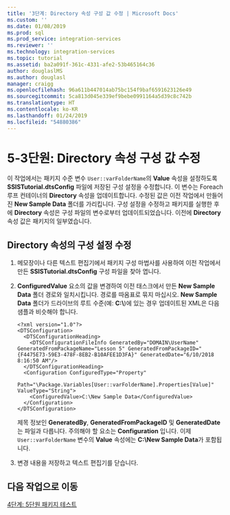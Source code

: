 ```yaml
---
title: '3단계: Directory 속성 구성 값 수정 | Microsoft Docs'
ms.custom: ''
ms.date: 01/08/2019
ms.prod: sql
ms.prod_service: integration-services
ms.reviewer: ''
ms.technology: integration-services
ms.topic: tutorial
ms.assetid: ba2a091f-361c-4331-afe2-53b465164c36
author: douglaslMS
ms.author: douglasl
manager: craigg
ms.openlocfilehash: 96a611b447014ab75bc154f9baf6591623126e49
ms.sourcegitcommit: 5ca813d045e339ef9bebe0991164a5d39c8c742b
ms.translationtype: HT
ms.contentlocale: ko-KR
ms.lasthandoff: 01/24/2019
ms.locfileid: "54880386"
---
```

# <a name="lesson-5-3-modify-the-directory-property-configuration-value"></a>5-3단원: Directory 속성 구성 값 수정

이 작업에서는 패키지 수준 변수 `User::varFolderName`의 **Value** 속성을 설정하도록 **SSISTutorial.dtsConfig** 파일에 저장된 구성 설정을 수정합니다. 이 변수는 Foreach 루프 컨테이너의 **Directory** 속성을 업데이트합니다. 수정된 값은 이전 작업에서 만들어진 **New Sample Data** 폴더를 가리킵니다. 구성 설정을 수정하고 패키지를 실행한 후에 **Directory** 속성은 구성 파일의 변수로부터 업데이트되었습니다. 이전에 **Directory** 속성 값은 패키지의 일부였습니다.  
  
## <a name="modify-the-configuration-setting-of-the-directory-property"></a>Directory 속성의 구성 설정 수정  
  
1.  메모장이나 다른 텍스트 편집기에서 패키지 구성 마법사를 사용하여 이전 작업에서 만든 **SSISTutorial.dtsConfig** 구성 파일을 찾아 엽니다.  
  
2.  **ConfiguredValue** 요소의 값을 변경하여 이전 태스크에서 만든 **New Sample Data** 폴더 경로와 일치시킵니다. 경로를 따옴표로 묶지 마십시오. **New Sample Data** 폴더가 드라이브의 루트 수준(예: **C:\\**)에 있는 경우 업데이트된 XML은 다음 샘플과 비슷해야 합니다.  
  
    ```
    <?xml version="1.0"?>
    <DTSConfiguration>
      <DTSConfigurationHeading>
        <DTSConfigurationFileInfo GeneratedBy="DOMAIN\UserName" GeneratedFromPackageName="Lesson 5" GeneratedFromPackageID="{F4475E73-59E3-478F-8EB2-B10AFEE1D3FA}" GeneratedDate="6/10/2018 8:16:50 AM"/>
      </DTSConfigurationHeading>
      <Configuration ConfiguredType="Property" 
          Path="\Package.Variables[User::varFolderName].Properties[Value]" ValueType="String">
        <ConfiguredValue>C:\New Sample Data</ConfiguredValue>
      </Configuration>
    </DTSConfiguration>  
    ```

    제목 정보인 **GeneratedBy**, **GeneratedFromPackageID** 및 **GeneratedDate**는 파일과 다릅니다. 주의해야 할 요소는 **Configuration** 입니다. 이제 `User::varFolderName` 변수의 **Value** 속성에는 **C:\New Sample Data**가 포함됩니다.  
  
3.  변경 내용을 저장하고 텍스트 편집기를 닫습니다.  
  
## <a name="go-to-next-task"></a>다음 작업으로 이동  
[4단계: 5단원 패키지 테스트](../integration-services/lesson-5-4-testing-the-lesson-5-tutorial-package.md)  
  
  
  
